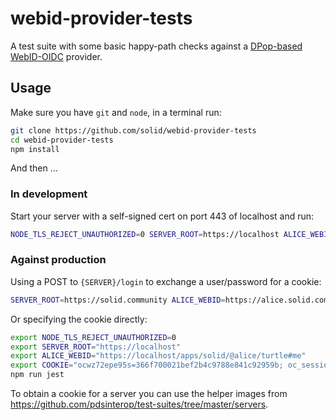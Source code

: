 # webid-provider-tests
A test suite with some basic happy-path checks against a [DPop-based WebID-OIDC](https://github.com/solid/authentication-panel/blob/master/oidc-authentication.md) provider.

## Usage
Make sure you have `git` and `node`, in a terminal run:
```sh
git clone https://github.com/solid/webid-provider-tests
cd webid-provider-tests
npm install
```
And then ...

### In development
Start your server with a self-signed cert on port 443 of localhost and run:
```sh
NODE_TLS_REJECT_UNAUTHORIZED=0 SERVER_ROOT=https://localhost ALICE_WEBID=https://localhost/profile/card#me npm run jest
```

### Against production
Using a POST to `{SERVER}/login` to exchange a user/password for a cookie:
```sh
SERVER_ROOT=https://solid.community ALICE_WEBID=https://alice.solid.community/profile/card#me COOKIE=... npm run jest
```
Or specifying the cookie directly:
```sh
export NODE_TLS_REJECT_UNAUTHORIZED=0
export SERVER_ROOT="https://localhost"
export ALICE_WEBID="https://localhost/apps/solid/@alice/turtle#me"
export COOKIE="ocwz72epe95s=366f700021bef2b4c9788e841c92959b; oc_sessionPassphrase=QbOq65GfHgCSvTW8pZRPU%2FPRwdgt5Bp9VRFJMYqRdpqCAGuc74mKc1ot1EXB10FCbWA8DbNmU7FN21iojpTyEa8BMPlgFeTc4JwAx4FbpVUnEKd5nrdGkbj1UTnX6SGl; __Host-nc_sameSiteCookielax=true; __Host-nc_sameSiteCookiestrict=true; nc_username=alice; nc_token=va79N4xcZhBeEOYHbHHMPUgF57Gc83Ks; nc_session_id=366f700021bef2b4c9788e841c92959b"
npm run jest
```

To obtain a cookie for a server you can use the helper images from https://github.com/pdsinterop/test-suites/tree/master/servers.
